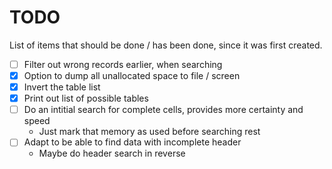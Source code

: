TODO
====

List of items that should be done / has been done, since it was first created.

- [ ] Filter out wrong records earlier, when searching
- [x] Option to dump all unallocated space to file / screen
- [x] Invert the table list
- [x] Print out list of possible tables
- [ ] Do an intitial search for complete cells, provides more certainty and speed
    - Just mark that memory as used before searching rest
- [ ] Adapt to be able to find data with incomplete header
    - Maybe do header search in reverse
